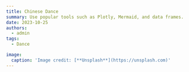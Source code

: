 ```yaml
---
title: Chinese Dance
summary: Use popular tools such as Plotly, Mermaid, and data frames.
date: 2023-10-25
authors:
  - admin
tags:
  - Dance

image:
  caption: 'Image credit: [**Unsplash**](https://unsplash.com)'
---
```

